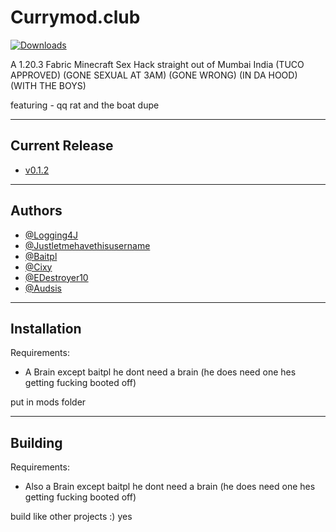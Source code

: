# Currymod.club

[![Downloads](https://img.shields.io/github/downloads/Logging4J/Currymod/total)](https://github.com/Logging4J/CurryMod/releases/)

A 1.20.3 Fabric Minecraft Sex Hack straight out of Mumbai India (TUCO APPROVED) (GONE SEXUAL AT 3AM) (GONE WRONG) (IN DA HOOD) (WITH THE BOYS)

featuring - qq rat and the boat dupe

---

## Current Release
- [v0.1.2](https://github.com/Logging4J/CurryMod/releases/)

---

## Authors

- [@Logging4J](https://www.github.com/Logging4J)
- [@Justletmehavethisusername](https://www.github.com/justletmehavethisusername)
- [@Baitpl](https://www.github.com/baitpl)
- [@Cixy](https://github.com/Mika1805)
- [@EDestroyer10](https://github.com/EDestroyer10)
- [@Audsis](https://github.com/limping4jamal)
---

## Installation

Requirements:
- A Brain except baitpl he dont need a brain (he does need one hes getting fucking booted off)

put in mods folder

---

## Building

Requirements:
- Also a Brain except baitpl he dont need a brain (he does need one hes getting fucking booted off)

build like other projects :)
yes
